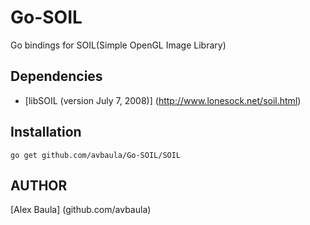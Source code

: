Go-SOIL
======
Go bindings for SOIL(Simple OpenGL Image Library)

Dependencies
------------
  * [libSOIL (version July 7, 2008)] (http://www.lonesock.net/soil.html)
  
Installation
------------
    go get github.com/avbaula/Go-SOIL/SOIL

AUTHOR
-------
[Alex Baula] (github.com/avbaula)
